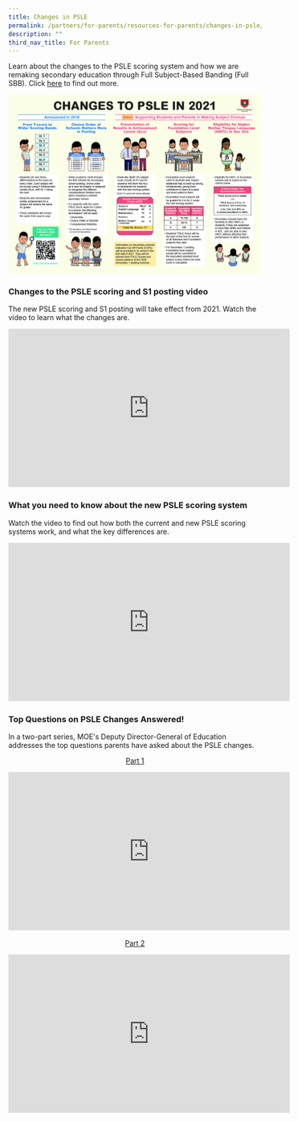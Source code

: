 ```yaml
---
title: Changes in PSLE
permalink: /partners/for-parents/resources-for-parents/changes-in-psle/
description: ""
third_nav_title: For Parents
---
```

Learn about the changes to the PSLE scoring system and how we are remaking secondary education through Full Subject-Based Banding (Full SBB). Click [here](https://www.moe.gov.sg/microsites/psle-fsbb/index.html) to find out more.

![](/images/Summary-of-PSLE-Changes-in-2021.jpg)

### Changes to the PSLE scoring and S1 posting video
  
The new PSLE scoring and S1 posting will take effect from 2021. Watch the video to learn what the changes are.

<iframe width="560" height="315" src="https://www.youtube.com/embed/XNhLvEk_B90?start=2" title="YouTube video player" frameborder="0" allow="accelerometer; autoplay; clipboard-write; encrypted-media; gyroscope; picture-in-picture" allowfullscreen></iframe>

### What you need to know about the new PSLE scoring system

Watch the video to find out how both the current and new PSLE scoring systems work, and what the key differences are.

<iframe width="560" height="315" src="https://www.youtube.com/embed/vr-9ctEWnaA?start=2" title="YouTube video player" frameborder="0" allow="accelerometer; autoplay; clipboard-write; encrypted-media; gyroscope; picture-in-picture" allowfullscreen></iframe>

### Top Questions on PSLE Changes Answered!

In a two-part series, MOE's Deputy Director-General of Education addresses the top questions parents have asked about the PSLE changes.

<center>
	
<u>Part 1 </u>

<iframe width="560" height="315" src="https://www.youtube.com/embed/Z2neOdzIJd0?start=1" title="YouTube video player" frameborder="0" allow="accelerometer; autoplay; clipboard-write; encrypted-media; gyroscope; picture-in-picture" allowfullscreen></iframe>

<u>Part 2 </u>

<iframe width="560" height="315" src="https://www.youtube.com/embed/bcgIBgi20qY?start=1" title="YouTube video player" frameborder="0" allow="accelerometer; autoplay; clipboard-write; encrypted-media; gyroscope; picture-in-picture" allowfullscreen></iframe>
	
</center>